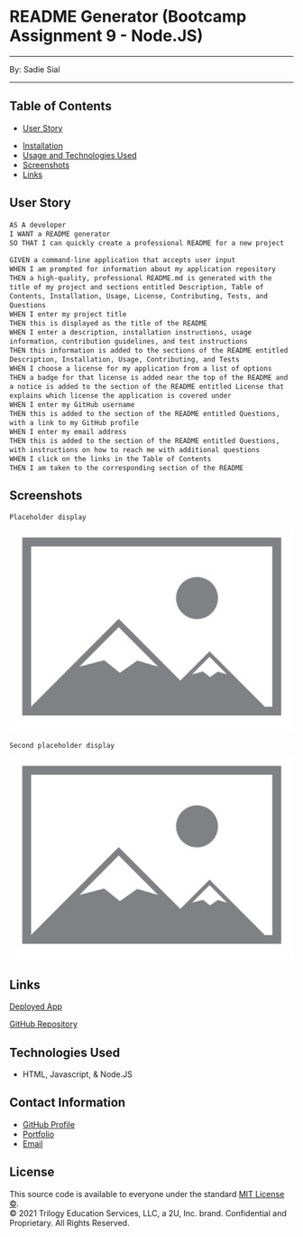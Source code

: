 # README Generator (Bootcamp Assignment 9 - Node.JS)
___
By: Sadie Sial
___

## Table of Contents

* [User Story]()
- [Installation]()
- [Usage and Technologies Used]()
- [Screenshots]()
- [Links]()



## User Story

```
AS A developer
I WANT a README generator
SO THAT I can quickly create a professional README for a new project
```

```
GIVEN a command-line application that accepts user input
WHEN I am prompted for information about my application repository
THEN a high-quality, professional README.md is generated with the title of my project and sections entitled Description, Table of Contents, Installation, Usage, License, Contributing, Tests, and Questions
WHEN I enter my project title
THEN this is displayed as the title of the README
WHEN I enter a description, installation instructions, usage information, contribution guidelines, and test instructions
THEN this information is added to the sections of the README entitled Description, Installation, Usage, Contributing, and Tests
WHEN I choose a license for my application from a list of options
THEN a badge for that license is added near the top of the README and a notice is added to the section of the README entitled License that explains which license the application is covered under
WHEN I enter my GitHub username
THEN this is added to the section of the README entitled Questions, with a link to my GitHub profile
WHEN I enter my email address
THEN this is added to the section of the README entitled Questions, with instructions on how to reach me with additional questions
WHEN I click on the links in the Table of Contents
THEN I am taken to the corresponding section of the README
```

## 

## Screenshots
```
Placeholder display
```
![Screenshot](./assets/images/screenshot.png)

```
Second placeholder display
```
![Screenshot](./assets/images/screenshot2.png)


## Links

[Deployed App]()


[GitHub Repository](https://github.com/sadielinks/the-readme-gen)

## Technologies Used

- HTML, Javascript, & Node.JS


## Contact Information

- [GitHub Profile](https://github.com/sadielinks)
- [Portfolio](https://sadielinks.github.io/professional-portfolio/)
- [Email](mailto:sadiecodes@gmail.com)


## License

This source code is available to everyone under the standard [MIT License ©](https://github.com/microsoft/vscode/blob/master/LICENSE.txt). <br>
© 2021 Trilogy Education Services, LLC, a 2U, Inc. brand. Confidential and Proprietary. All Rights Reserved.